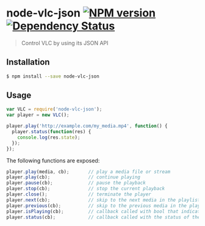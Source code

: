 # node-vlc-json [![NPM version][npm-image]][npm-url] [![Dependency Status][daviddm-image]][daviddm-url]
> Control VLC by using its JSON API

## Installation

```sh
$ npm install --save node-vlc-json
```

## Usage

```js
var VLC = require('node-vlc-json');
var player = new VLC();

player.play('http://example.com/my_media.mp4', function() {
  player.status(function(res) {
    console.log(res.state);
  });
});
```

The following functions are exposed:

```js
player.play(media, cb);       // play a media file or stream
player.play(cb);              // continue playing
player.pause(cb);             // pause the playback
player.stop(cb);              // stop the current playback
player.close();               // terminate the player
player.next(cb);              // skip to the next media in the playlist
player.previous(cb);          // skip to the previous media in the playlist
player.isPlaying(cb);         // callback called with bool that indicates the playback state
player.status(cb);            // callback called with the status of the VLC player
```

[npm-image]: https://badge.fury.io/js/node-vlc-json.svg
[npm-url]: https://npmjs.org/package/node-vlc-json
[travis-image]: https://travis-ci.org/donothingloop/node-vlc-json.svg?branch=master
[travis-url]: https://travis-ci.org/donothingloop/node-vlc-json
[daviddm-image]: https://david-dm.org/donothingloop/node-vlc-json.svg?theme=shields.io
[daviddm-url]: https://david-dm.org/donothingloop/node-vlc-json
